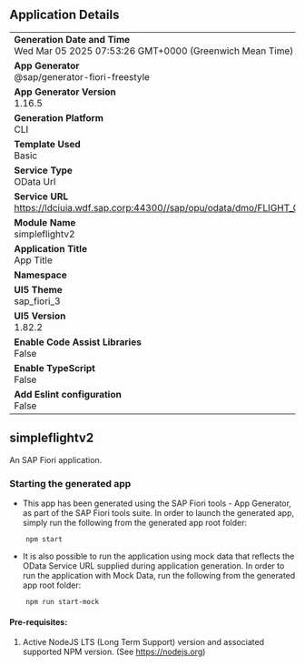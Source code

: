 ## Application Details
|               |
| ------------- |
|**Generation Date and Time**<br>Wed Mar 05 2025 07:53:26 GMT+0000 (Greenwich Mean Time)|
|**App Generator**<br>@sap/generator-fiori-freestyle|
|**App Generator Version**<br>1.16.5|
|**Generation Platform**<br>CLI|
|**Template Used**<br>Basic|
|**Service Type**<br>OData Url|
|**Service URL**<br>https://ldciuia.wdf.sap.corp:44300//sap/opu/odata/dmo/FLIGHT_C_TRA_V2_TU|
|**Module Name**<br>simpleflightv2|
|**Application Title**<br>App Title|
|**Namespace**<br>|
|**UI5 Theme**<br>sap_fiori_3|
|**UI5 Version**<br>1.82.2|
|**Enable Code Assist Libraries**<br>False|
|**Enable TypeScript**<br>False|
|**Add Eslint configuration**<br>False|

## simpleflightv2

An SAP Fiori application.

### Starting the generated app

-   This app has been generated using the SAP Fiori tools - App Generator, as part of the SAP Fiori tools suite.  In order to launch the generated app, simply run the following from the generated app root folder:

```
    npm start
```

- It is also possible to run the application using mock data that reflects the OData Service URL supplied during application generation.  In order to run the application with Mock Data, run the following from the generated app root folder:

```
    npm run start-mock
```

#### Pre-requisites:

1. Active NodeJS LTS (Long Term Support) version and associated supported NPM version.  (See https://nodejs.org)


